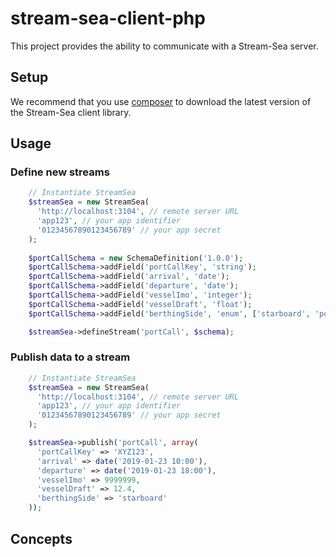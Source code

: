 # stream-sea-client-php


This project provides the ability to communicate with a Stream-Sea server.


## Setup

We recommend that you use [composer]() to download the latest version of the Stream-Sea client library.


## Usage


### Define new streams

```php
    // Instantiate StreamSea
    $streamSea = new StreamSea(
      'http://localhost:3104', // remote server URL
      'app123', // your app identifier
      '01234567890123456789' // your app secret
    );
    
    $portCallSchema = new SchemaDefinition('1.0.0');
    $portCallSchema->addField('portCallKey', 'string');
    $portCallSchema->addField('arrival', 'date');
    $portCallSchema->addField('departure', 'date');
    $portCallSchema->addField('vesselImo', 'integer');
    $portCallSchema->addField('vesselDraft', 'float');
    $portCallSchema->addField('berthingSide', 'enum', ['starboard', 'port']);

    $streamSea->defineStream('portCall', $schema);
```

### Publish data to a stream

```php
    // Instantiate StreamSea
    $streamSea = new StreamSea(
      'http://localhost:3104', // remote server URL
      'app123', // your app identifier
      '01234567890123456789' // your app secret
    );

    $streamSea->publish('portCall', array(
      'portCallKey' => 'XYZ123',
      'arrival' => date('2019-01-23 10:00'),
      'departure' => date('2019-01-23 18:00'),
      'vesselImo' => 9999999,
      'vesselDraft' => 12.4,
      'berthingSide' => 'starboard'
    ));
```

## Concepts